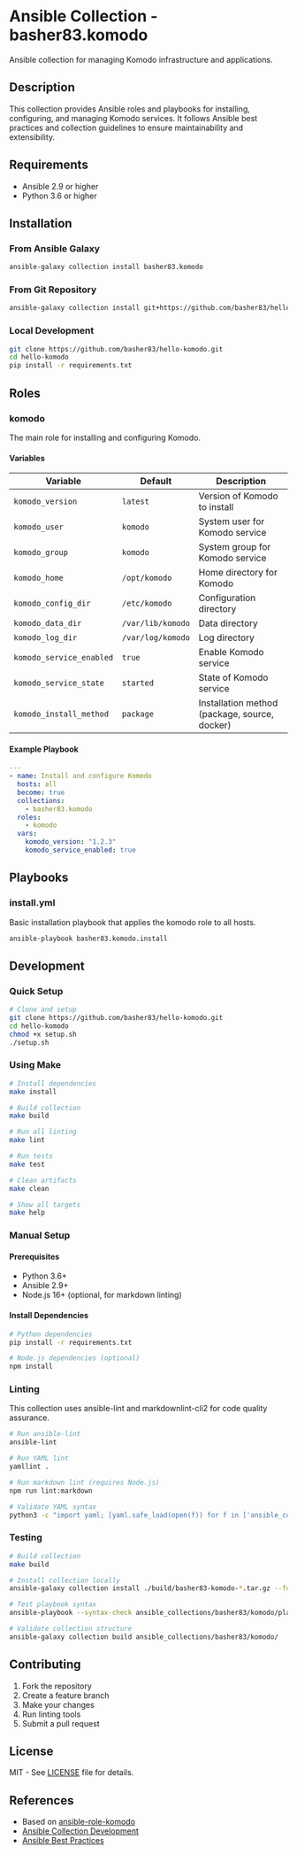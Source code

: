 # Ansible Collection - basher83.komodo

Ansible collection for managing Komodo infrastructure and applications.

## Description

This collection provides Ansible roles and playbooks for installing, configuring, and managing Komodo services. It follows Ansible best practices and collection guidelines to ensure maintainability and extensibility.

## Requirements

- Ansible 2.9 or higher
- Python 3.6 or higher

## Installation

### From Ansible Galaxy

```bash
ansible-galaxy collection install basher83.komodo
```

### From Git Repository

```bash
ansible-galaxy collection install git+https://github.com/basher83/hello-komodo.git
```

### Local Development

```bash
git clone https://github.com/basher83/hello-komodo.git
cd hello-komodo
pip install -r requirements.txt
```

## Roles

### komodo

The main role for installing and configuring Komodo.

#### Variables

| Variable | Default | Description |
|----------|---------|-------------|
| `komodo_version` | `latest` | Version of Komodo to install |
| `komodo_user` | `komodo` | System user for Komodo service |
| `komodo_group` | `komodo` | System group for Komodo service |
| `komodo_home` | `/opt/komodo` | Home directory for Komodo |
| `komodo_config_dir` | `/etc/komodo` | Configuration directory |
| `komodo_data_dir` | `/var/lib/komodo` | Data directory |
| `komodo_log_dir` | `/var/log/komodo` | Log directory |
| `komodo_service_enabled` | `true` | Enable Komodo service |
| `komodo_service_state` | `started` | State of Komodo service |
| `komodo_install_method` | `package` | Installation method (package, source, docker) |

#### Example Playbook

```yaml
---
- name: Install and configure Komodo
  hosts: all
  become: true
  collections:
    - basher83.komodo
  roles:
    - komodo
  vars:
    komodo_version: "1.2.3"
    komodo_service_enabled: true
```

## Playbooks

### install.yml

Basic installation playbook that applies the komodo role to all hosts.

```bash
ansible-playbook basher83.komodo.install
```

## Development

### Quick Setup

```bash
# Clone and setup
git clone https://github.com/basher83/hello-komodo.git
cd hello-komodo
chmod +x setup.sh
./setup.sh
```

### Using Make

```bash
# Install dependencies
make install

# Build collection
make build

# Run all linting
make lint

# Run tests
make test

# Clean artifacts
make clean

# Show all targets
make help
```

### Manual Setup

#### Prerequisites

- Python 3.6+
- Ansible 2.9+
- Node.js 16+ (optional, for markdown linting)

#### Install Dependencies

```bash
# Python dependencies
pip install -r requirements.txt

# Node.js dependencies (optional)
npm install
```

### Linting

This collection uses ansible-lint and markdownlint-cli2 for code quality assurance.

```bash
# Run ansible-lint
ansible-lint

# Run YAML lint
yamllint .

# Run markdown lint (requires Node.js)
npm run lint:markdown

# Validate YAML syntax
python3 -c "import yaml; [yaml.safe_load(open(f)) for f in ['ansible_collections/basher83/komodo/galaxy.yml']]"
```

### Testing

```bash
# Build collection
make build

# Install collection locally
ansible-galaxy collection install ./build/basher83-komodo-*.tar.gz --force

# Test playbook syntax
ansible-playbook --syntax-check ansible_collections/basher83/komodo/playbooks/install.yml

# Validate collection structure
ansible-galaxy collection build ansible_collections/basher83/komodo/
```

## Contributing

1. Fork the repository
2. Create a feature branch
3. Make your changes
4. Run linting tools
5. Submit a pull request

## License

MIT - See [LICENSE](LICENSE) file for details.

## References

- Based on [ansible-role-komodo](https://github.com/bpbradley/ansible-role-komodo)
- [Ansible Collection Development](https://docs.ansible.com/ansible/latest/dev_guide/developing_collections.html)
- [Ansible Best Practices](https://docs.ansible.com/ansible/latest/user_guide/playbooks_best_practices.html)
